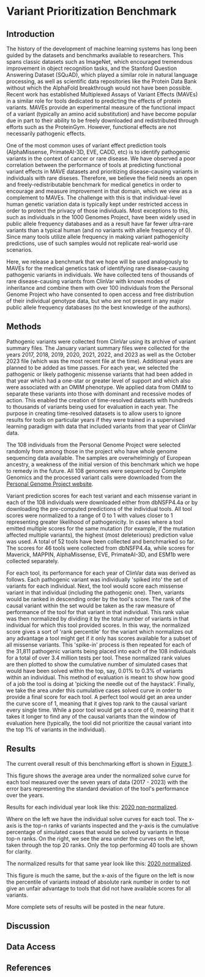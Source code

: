 # Variant Prioritization Benchmark

## Introduction
The history of the development of machine learning systems has long been guided by the datasets and benchmarks available to researchers. This spans classic datasets such as ImageNet, which encouraged tremendous improvement in object recognition tasks, and the Stanford Question Answering Dataset (SQuAD), which played a similar role in natural language processing, as well as scientific data repositories like the Protein Data Bank without which the AlphaFold breakthrough would not have been possible. Recent work has established Multiplexed Assays of Variant Effects (MAVEs) in a similar role for tools dedicated to predicting the effects of protein variants. MAVEs provide an experimental measure of the functional impact of a variant (typically an amino acid substitution) and have become popular due in part to their ability to be freely downloaded and redistributed through efforts such as the ProteinGym. However, functional effects are not necessarily pathogenic effects. 

One of the most common uses of variant effect prediction tools (AlphaMissense, PrimateAI-3D, EVE, CADD, etc) is to identify pathogenic variants in the context of cancer or rare disease. We have observed a poor correlation between the performance of tools at predicting functional variant effects in MAVE datasets and prioritizing disease-causing variants in individuals with rare diseses. Therefore, we believe the field needs an open and freely-redistributable benchmark for medical genetics in order to encourage and measure improvement in that domain, which we view as a complement to MAVEs. The challenge with this is that individual-level human genetic variation data is typically kept under restricted access in order to protect the privacy of those individuals. Most exceptions to this, such as individuals in the 1000 Genomes Project, have been widely used in public allele frequency databases and as a result have far fewer ultra-rare variants than a typical human (and no variants with allele frequency of 0). Since many tools utilize allele frequency in making variant pathogenicity predictions, use of such samples would not replicate real-world use scenarios. 

Here, we release a benchmark that we hope will be used analogously to MAVEs for the medical genetics task of identifying rare disease-causing pathogenic variants in individuals. We have collected tens of thousands of rare disease-causing variants from ClinVar with known modes of inheritance and combine them with over 100 individuals from the Personal Genome Project who have consented to open access and free distribution of their individual genotype data, but who are not present in any major public allele frequency databases (to the best knowledge of the authors). 

## Methods
Pathogenic variants were collected from ClinVar using its archive of variant summary files. The January variant summary files were collected for the years 2017, 2018, 2019, 2020, 2021, 2022, and 2023 as well as the October 2023 file (which was the most recent file at the time). Additional years are planned to be added as time passes. For each year, we selected the pathogenic or likely pathogenic missense variants that had been added in that year which had a one-star or greater level of support and which also were associated with an OMIM phenotype. We applied data from OMIM to separate these variants into those with dominant and recessive modes of action. This enabled the creation of time-resolved datasets with hundreds to thousands of variants being used for evaluation in each year. The purpose in creating time-resolved datasets is to allow users to ignore results for tools on particular years if they were trained in a supervised learning paradigm with data that included variants from that year of ClinVar data. 

The 108 individuals from the Personal Genome Project were selected randomly from among those in the project who have whole genome sequencing data available. The samples are overwhelmingly of European ancestry, a weakness of the initial version of this benchmark which we hope to remedy in the future. All 108 genomes were sequenced by Complete Genomics and the processed variant calls were downloaded from the [Personal Genome Project website](https://my.pgp-hms.org/public_genetic_data). 

Variant prediction scores for each test variant and each missense variant in each of the 108 individuals were downloaded either from dbNSFP4.4a or by downloading the pre-computed predictions of the individual tools. All tool scores were normalized to a range of 0 to 1 with values closer to 1 representing greater likelihood of pathogenicity. In cases where a tool emitted multiple scores for the same mutation (for example, if the mutation affected multiple variants), the highest (most deleterious) prediction value was used. A total of 52 tools have been collected and benchmarked so far. The scores for 46 tools were collected from dbNSFP4.4a, while scores for Maverick, MAPPIN, AlphaMissense, EVE, PrimateAI-3D, and ESM1b were collected separately. 

For each tool, its performance for each year of ClinVar data was derived as follows. Each pathogenic variant was individually 'spiked into' the set of variants for each individual. Next, the tool would score each missense variant in that individual (including the pathogenic one). Then, variants would be ranked in descending order by the tool's score. The rank of the causal variant within the set would be taken as the raw measure of performance of the tool for that variant in that individual. This rank value was then normalized by dividing it by the total number of variants in that individual for which this tool provided scores. In this way, the normalized score gives a sort of 'rank percentile' for the variant which normalizes out any advantage a tool might get if it only has scores available for a subset of all missense variants. This 'spike-in' process is then repeated for each of the 31,811 pathogenic variants being placed into each of the 108 individuals for a total of over 3.4 million tests per tool. These normalized rank values are then plotted to show the cumulative number of simulated cases that would have been solved within the top, say, 0.01% to 0.3% of variants within an individual. This method of evaluation is meant to show how good of a job the tool is doing at 'picking the needle out of the haystack'. Finally, we take the area under this cumulative cases solved curve in order to provide a final score for each tool. A perfect tool would get an area under the curve score of 1, meaning that it gives top rank to the causal variant every single time. While a poor tool would get a score of 0, meaning that it takes it longer to find any of the causal variants than the window of evaluation here (typically, the tool did not prioritize the causal variant into the top 1% of variants in the individual). 

## Results
The current overall result of this benchmarking effort is shown in [Figure 1](Figure1.png).

This figure shows the average area under the normalized solve curve for each tool measured over the seven years of data (2017 - 2023) with the error bars representing the standard deviation of the tool's performance over the years. 

Results for each individual year look like this: [2020 non-normalized](Figure2.png).

Where on the left we have the individual solve curves for each tool. The x-axis is the top-n ranks of variants inspected and the y-axis is the cumulative percentage of simulated cases that would be solved by variants in those top-n ranks. On the right, we see the area under the curves on the left, taken through the top 20 ranks. Only the top performing 40 tools are shown for clarity. 

The normalized results for that same year look like this: [2020 normalized](Figure3.png).

This figure is much the same, but the x-axis of the figure on the left is now the percentile of variants instead of absolute rank number in order to not give an unfair advantage to tools that did not have available scores for all variants. 

More complete sets of results will be posted in the near future. 

## Discussion
## Data Access
## References
